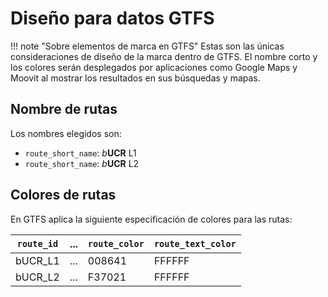 # Diseño para datos GTFS

!!! note "Sobre elementos de marca en GTFS"
    Estas son las únicas consideraciones de diseño de la marca dentro de GTFS. El nombre corto y los colores serán desplegados por aplicaciones como Google Maps y Moovit al mostrar los resultados en sus búsquedas y mapas.

## Nombre de rutas

Los nombres elegidos son:

- `route_short_name`: *b***UCR** L1
- `route_short_name`: *b***UCR** L2
 
## Colores de rutas

En GTFS aplica la siguiente especificación de colores para las rutas:

| `route_id` | ... | `route_color` | `route_text_color` |
| ---------- | --- | ------------- | ------------------ |
| bUCR_L1    | ... | 008641        | FFFFFF             |
| bUCR_L2    | ... | F37021        | FFFFFF             |
